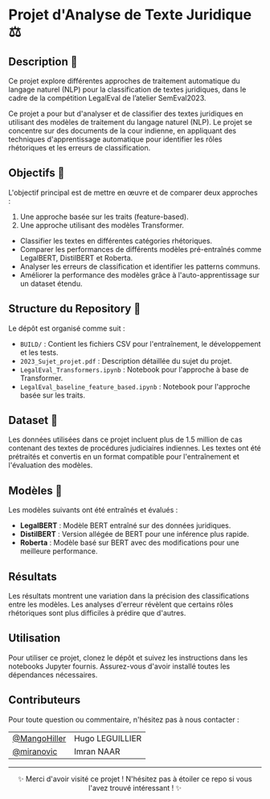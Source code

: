 # Projet d'Analyse de Texte Juridique ⚖️

## Description 📃
Ce projet explore différentes approches de traitement automatique du langage naturel (NLP) pour la classification de textes juridiques, dans le cadre de la compétition LegalEval de l’atelier SemEval2023.

Ce projet a pour but d'analyser et de classifier des textes juridiques en utilisant des modèles de traitement du langage naturel (NLP). Le projet se concentre sur des documents de la cour indienne, en appliquant des techniques d'apprentissage automatique pour identifier les rôles rhétoriques et les erreurs de classification.

## Objectifs 🎯

L'objectif principal est de mettre en œuvre et de comparer deux approches :
1. Une approche basée sur les traits (feature-based).
2. Une approche utilisant des modèles Transformer.

- Classifier les textes en différentes catégories rhétoriques.
- Comparer les performances de différents modèles pré-entraînés comme LegalBERT, DistilBERT et Roberta.
- Analyser les erreurs de classification et identifier les patterns communs.
- Améliorer la performance des modèles grâce à l'auto-apprentissage sur un dataset étendu.

## Structure du Repository 📄
Le dépôt est organisé comme suit :
- `BUILD/` : Contient les fichiers CSV pour l'entraînement, le développement et les tests.
- `2023_Sujet_projet.pdf` : Description détaillée du sujet du projet.
- `LegalEval_Transformers.ipynb` : Notebook pour l'approche à base de Transformer.
- `LegalEval_baseline_feature_based.ipynb` : Notebook pour l'approche basée sur les traits.


## Dataset 📁
Les données utilisées dans ce projet incluent plus de 1.5 million de cas contenant des textes de procédures judiciaires indiennes. Les textes ont été prétraités et convertis en un format compatible pour l'entraînement et l'évaluation des modèles.

## Modèles 🤖
Les modèles suivants ont été entraînés et évalués :
- **LegalBERT** : Modèle BERT entraîné sur des données juridiques.
- **DistilBERT** : Version allégée de BERT pour une inférence plus rapide.
- **Roberta** : Modèle basé sur BERT avec des modifications pour une meilleure performance.

## Résultats 
Les résultats montrent une variation dans la précision des classifications entre les modèles. Les analyses d'erreur révèlent que certains rôles rhétoriques sont plus difficiles à prédire que d'autres.

## Utilisation 
Pour utiliser ce projet, clonez le dépôt et suivez les instructions dans les notebooks Jupyter fournis. Assurez-vous d'avoir installé toutes les dépendances nécessaires.

## Contributeurs 

Pour toute question ou commentaire, n'hésitez pas à nous contacter :

|                                                    |                  |
| -------------------------------------------------- | ---------------- |
| [@MangoHiller](https://github.com/MangoHiller)     | Hugo LEGUILLIER  |
| [@miranovic](https://github.com/miranovic)         | Imran NAAR       |


---

<p align="center"> ✨ Merci d'avoir visité ce projet ! N'hésitez pas à étoiler ce repo si vous l'avez trouvé intéressant ! ✨</p>
